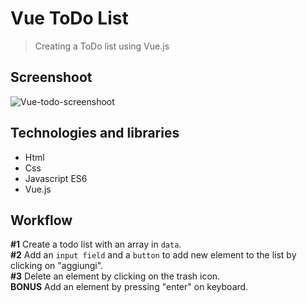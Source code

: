 # Vue ToDo List
> Creating a ToDo list using Vue.js

## Screenshoot
![Vue-todo-screenshoot](https://i.imgur.com/4JueIf0.jpg)

## Technologies and libraries
* Html
* Css
* Javascript ES6
* Vue.js

## Workflow
**#1** Create a todo list with an array in `data`.  
**#2** Add an `input field` and a `button` to add new element to the list by clicking on "aggiungi".  
**#3** Delete an element by clicking on the trash icon.  
**BONUS** Add an element by pressing "enter" on keyboard. 
